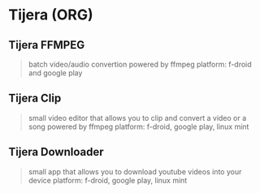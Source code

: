 # Tijera (ORG)

## Tijera FFMPEG
> batch video/audio convertion powered by ffmpeg
platform: f-droid and google play

## Tijera Clip
> small video editor that allows you to clip and convert a video or a song powered by ffmpeg
platform: f-droid, google play, linux mint

## Tijera Downloader
> small app that allows you to download youtube videos into your device
platform: f-droid, google play, linux mint